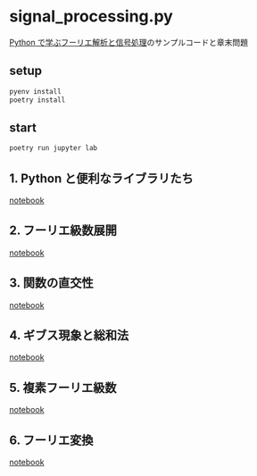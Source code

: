 # signal_processing.py

[Python で学ぶフーリエ解析と信号処理](https://www.coronasha.co.jp/np/isbn/9784339009378/)のサンプルコードと章末問題

## setup

```sh
pyenv install
poetry install
```

## start

```sh
poetry run jupyter lab
```

## 1. Python と便利なライブラリたち

[notebook](./chapter1.ipynb)

## 2. フーリエ級数展開

[notebook](./chapter2.ipynb)

## 3. 関数の直交性

[notebook](./chapter3.ipynb)

## 4. ギブス現象と総和法

[notebook](./chapter4.ipynb)

## 5. 複素フーリエ級数

[notebook](./chapter5.ipynb)

## 6. フーリエ変換

[notebook](./chapter6.ipynb)
